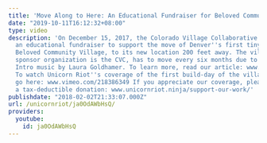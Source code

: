 ```yaml
---
title: 'Move Along to Here: An Educational Fundraiser for Beloved Community Village'
date: "2019-10-11T16:12:32+08:00"
type: video
description: 'On December 15, 2017, the Colorado Village Collaborative (CVC) hosted
  an educational fundraiser to support the move of Denver''s first tiny home village,
  Beloved Community Village, to its new location 200 feet away. The village, whose
  sponsor organization is the CVC, has to move every six months due to city codes.
  Intro music by Laura Goldhamer. To learn more, read our article: www.unicornriot.ninja/2018/denvers-first-tiny-home-village-beloved-community-village-turns-six-months-old/
  To watch Unicorn Riot''s coverage of the first build-day of the village in May 2017,
  go here: www.vimeo.com/218386349 If you appreciate our coverage, please consider
  a tax-deductible donation: www.unicornriot.ninja/support-our-work/'
publishdate: "2018-02-02T21:33:07.000Z"
url: /unicornriot/ja0OdAWbHsQ/
providers:
  youtube:
    id: ja0OdAWbHsQ
---
```

